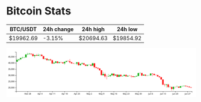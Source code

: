 # Bitcoin Stats

BTC/USDT|24h change|24h high|24h low|
|---|---|---|---|
|$19962.69|-3.15%|$20694.63|$19854.92|

<img src="./chart.svg">

